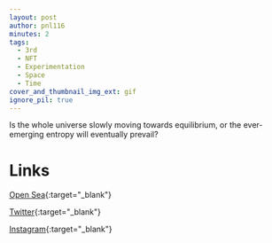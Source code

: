 ```yaml
---
layout: post
author: pnl116
minutes: 2
tags:
  - 3rd
  - NFT
  - Experimentation
  - Space
  - Time
cover_and_thumbnail_img_ext: gif
ignore_pil: true
---
```


Is the whole universe slowly moving towards equilibrium,
or the ever-emerging entropy will eventually prevail?

# Links

[Open Sea](https://bit.ly/3x8ZhSd){:target="_blank"}

[Twitter](https://twitter.com/pnl116/status/1462497334760198146){:target="_blank"}

[Instagram](https://www.instagram.com/p/CWjIJc2jBUo/){:target="_blank"}
